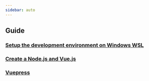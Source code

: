 ```yaml
---
sidebar: auto
---
```


## Guide

### [Setup the development environment on Windows WSL](/windows-wsl/)

### [Create a Node.js and Vue.js](/node-vue/)

### [Vuepress](/vuepress/)

